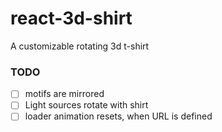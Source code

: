 # react-3d-shirt
A customizable rotating 3d t-shirt

### TODO
- [ ] motifs are mirrored
- [ ] Light sources rotate with shirt
- [ ] loader animation resets, when URL is defined
